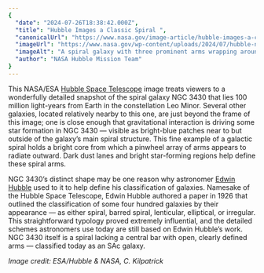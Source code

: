 ```yaml
---
{
  "date": "2024-07-26T18:38:42.000Z",
  "title": "Hubble Images a Classic Spiral ",
  "canonicalUrl": "https://www.nasa.gov/image-article/hubble-images-a-classic-spiral/",
  "imageUrl": "https://www.nasa.gov/wp-content/uploads/2024/07/hubble-ngc3430-spiral.jpg",
  "imageAlt": "A spiral galaxy with three prominent arms wrapping around it. The galaxy holds plenty of extra gas and dark dust between the arms. There are shining blue points throughout the arms and some patches of gas out beyond the galaxy’s edge, where stars are forming. The center of the galaxy also shines brightly. It is on a dark background where some small orange dots mark distant galaxies.",
  "author": "NASA Hubble Mission Team"
}
---
```


This NASA/ESA [Hubble Space Telescope](https://science.nasa.gov/mission/hubble/) image treats viewers to a wonderfully detailed snapshot of the spiral galaxy NGC 3430 that lies 100 million light-years from Earth in the constellation Leo Minor. Several other galaxies, located relatively nearby to this one, are just beyond the frame of this image; one is close enough that gravitational interaction is driving some star formation in NGC 3430 — visible as bright-blue patches near to but outside of the galaxy’s main spiral structure. This fine example of a galactic spiral holds a bright core from which a pinwheel array of arms appears to radiate outward. Dark dust lanes and bright star-forming regions help define these spiral arms.

NGC 3430’s distinct shape may be one reason why astronomer [Edwin Hubble](https://science.nasa.gov/people/edwin-hubble/) used to it to help define his classification of galaxies. Namesake of the Hubble Space Telescope, Edwin Hubble authored a paper in 1926 that outlined the classification of some four hundred galaxies by their appearance — as either spiral, barred spiral, lenticular, elliptical, or irregular. This straightforward typology proved extremely influential, and the detailed schemes astronomers use today are still based on Edwin Hubble’s work. NGC 3430 itself is a spiral lacking a central bar with open, clearly defined arms — classified today as an SAc galaxy.

_Image credit: ESA/Hubble & NASA, C. Kilpatrick_
